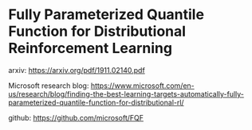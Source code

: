 
# Fully Parameterized Quantile Function for Distributional Reinforcement Learning

arxiv: https://arxiv.org/pdf/1911.02140.pdf


Microsoft research blog: https://www.microsoft.com/en-us/research/blog/finding-the-best-learning-targets-automatically-fully-parameterized-quantile-function-for-distributional-rl/


github: https://github.com/microsoft/FQF

